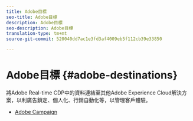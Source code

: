 ```yaml
---
title: Adobe目標
seo-title: Adobe目標
description: Adobe目標
seo-description: Adobe目標
translation-type: tm+mt
source-git-commit: 520040dd7ac1e3fd3af4009eb5f112cb39e33850

---
```



# Adobe目標 {#adobe-destinations}

將Adobe Real-time CDP中的資料連結至其他Adobe Experience Cloud解決方案，以利廣告鎖定、個人化、行銷自動化等，以管理客戶體驗。

* [Adobe Campaign](/help/rtcdp/destinations/adobe-campaign-destination.md)
